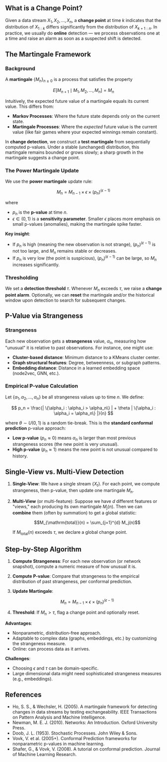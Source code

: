 ## What is a Change Point?

Given a data stream $X_1, X_2, \ldots, X_n$, a **change point** at time $k$ indicates that the distribution of $X_{1:k}$ differs significantly from the distribution of $X_{k+1:n}$. In practice, we usually do **online** detection — we process observations one at a time and raise an alarm as soon as a suspected shift is detected.

## The Martingale Framework

### Background

A **martingale** $\{M_n\}_{n \ge 0}$ is a process that satisfies the property

$$
E[M_{n+1} \mid M_1, M_2, \ldots, M_n] = M_n
$$

Intuitively, the expected future value of a martingale equals its current value. This differs from:

- **Markov Processes**: Where the future state depends only on the current state.
- **Martingale Processes**: Where the *expected* future value is the current value (like fair games where your expected winnings remain constant).

In **change detection**, we construct a **test martingale** from sequentially computed p-values. Under a stable (unchanged) distribution, this martingale remains bounded or grows slowly; a sharp growth in the martingale suggests a change point.

### The Power Martingale Update

We use the **power martingale** update rule:

$$
M_n = M_{n-1} \times \epsilon \times (p_n)^{(\epsilon - 1)}
$$

where

- $p_n$ is the **p-value** at time $n$.
- $\epsilon \in (0,1)$ is a **sensitivity parameter**. Smaller $\epsilon$ places more emphasis on small p-values (anomalies), making the martingale spike faster.

**Key insight**:  
- If $p_n$ is high (meaning the new observation is not strange), $(p_n)^{(\epsilon - 1)}$ is not too large, and $M_n$ remains stable or decreases.  
- If $p_n$ is very low (the point is suspicious), $(p_n)^{(\epsilon - 1)}$ can be large, so $M_n$ increases significantly.

### Thresholding

We set a **detection threshold** $\tau$. Whenever $M_n$ exceeds $\tau$, we raise a **change point alarm**. Optionally, we can **reset** the martingale and/or the historical window upon detection to search for subsequent changes.

## P-Value via Strangeness

### Strangeness

Each new observation gets a **strangeness** value, $\alpha_n$, measuring how "unusual" it is relative to past observations. For instance, one might use:

- **Cluster-based distance**: Minimum distance to a KMeans cluster center.
- **Graph structural features**: Degree, betweenness, or subgraph patterns.
- **Embedding distance**: Distance in a learned embedding space (node2vec, GNN, etc.).

### Empirical P-value Calculation

Let $\{\alpha_1, \alpha_2, \ldots, \alpha_n\}$ be all strangeness values up to time $n$. We define:

$$
p_n = \frac{| \{\alpha_i : \alpha_i > \alpha_n\} | + \theta | \{\alpha_i : \alpha_i = \alpha_n\} |}{n}
$$

where $\theta \sim U(0,1)$ is a random tie-break. This is the **standard conformal prediction** p-value approach:

- **Low p-value** ($p_n \approx 0$) means $\alpha_n$ is larger than most previous strangeness scores (the new point is very unusual).
- **High p-value** ($p_n \approx 1$) means the new point is not unusual compared to history.

## Single-View vs. Multi-View Detection

1. **Single-View**: We have a single stream $\{X_t\}$. For each point, we compute strangeness, then p-value, then update one martingale $M_n$.
2. **Multi-View** (or multi-feature): Suppose we have $d$ different features or "views," each producing its own martingale $M_j(n)$. Then we can **combine** them (often by summation) to get a global statistic:

   $$M_{\mathrm{total}}(n) = \sum_{j=1}^{d} M_j(n)$$

   If $M_{\mathrm{total}}(n)$ exceeds $\tau$, we declare a global change point.

## Step-by-Step Algorithm

1. **Compute Strangeness**: For each new observation (or network snapshot), compute a numeric measure of how unusual it is.
2. **Compute P-value**: Compare that strangeness to the empirical distribution of past strangeness, per conformal prediction.
3. **Update Martingale**: 

   $$M_n = M_{n-1} \times \epsilon \times \bigl(p_n\bigr)^{(\epsilon - 1)}$$

4. **Threshold**: If $M_n > \tau$, flag a change point and optionally reset.

**Advantages**:
- Nonparametric, distribution-free approach.
- Adaptable to complex data (graphs, embeddings, etc.) by customizing the strangeness measure.
- Online: can process data as it arrives.

**Challenges**:
- Choosing $\epsilon$ and $\tau$ can be domain-specific.
- Large dimensional data might need sophisticated strangeness measures (e.g., embeddings).

## References

- Ho, S. S., & Wechsler, H. (2005). A martingale framework for detecting changes in data streams by testing exchangeability. IEEE Transactions on Pattern Analysis and Machine Intelligence.
- Newman, M. E. J. (2010). Networks: An Introduction. Oxford University Press.
- Doob, J. L. (1953). Stochastic Processes. John Wiley & Sons.
- Vovk, V. et al. (2005+). Conformal Prediction frameworks for nonparametric p-values in machine learning.
- Shafer, G., & Vovk, V. (2008). A tutorial on conformal prediction. Journal of Machine Learning Research.
